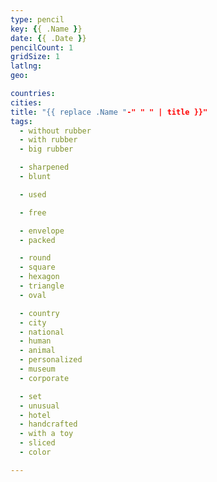 ```yaml
---
type: pencil
key: {{ .Name }}
date: {{ .Date }}
pencilCount: 1
gridSize: 1
latlng:
geo:

countries:
cities:
title: "{{ replace .Name "-" " " | title }}"
tags:
  - without rubber
  - with rubber
  - big rubber

  - sharpened
  - blunt

  - used

  - free

  - envelope
  - packed

  - round
  - square
  - hexagon
  - triangle
  - oval

  - country
  - city
  - national
  - human
  - animal
  - personalized
  - museum
  - corporate

  - set
  - unusual
  - hotel
  - handcrafted
  - with a toy
  - sliced
  - color

---
```


